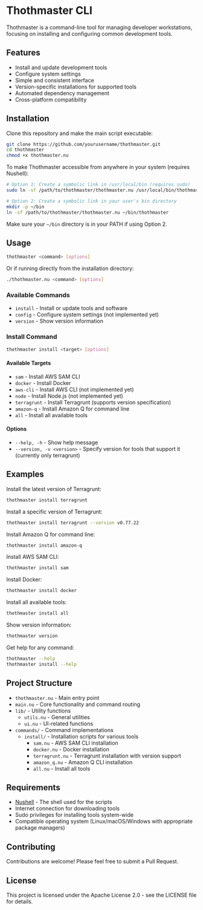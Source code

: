 # Thothmaster CLI

Thothmaster is a command-line tool for managing developer workstations, focusing on installing and configuring common development tools.

## Features

- Install and update development tools
- Configure system settings
- Simple and consistent interface
- Version-specific installations for supported tools
- Automated dependency management
- Cross-platform compatibility

## Installation

Clone this repository and make the main script executable:

```bash
git clone https://github.com/yourusername/thothmaster.git
cd thothmaster
chmod +x thothmaster.nu
```

To make Thothmaster accessible from anywhere in your system (requires Nushell):

```bash
# Option 1: Create a symbolic link in /usr/local/bin (requires sudo)
sudo ln -sf /path/to/thothmaster/thothmaster.nu /usr/local/bin/thothmaster

# Option 2: Create a symbolic link in your user's bin directory
mkdir -p ~/bin
ln -sf /path/to/thothmaster/thothmaster.nu ~/bin/thothmaster
```

Make sure your `~/bin` directory is in your PATH if using Option 2.

## Usage

```bash
thothmaster <command> [options]
```

Or if running directly from the installation directory:

```bash
./thothmaster.nu <command> [options]
```

### Available Commands

- `install` - Install or update tools and software
- `config` - Configure system settings (not implemented yet)
- `version` - Show version information

### Install Command

```bash
thothmaster install <target> [options]
```

#### Available Targets

- `sam` - Install AWS SAM CLI
- `docker` - Install Docker
- `aws-cli` - Install AWS CLI (not implemented yet)
- `node` - Install Node.js (not implemented yet)
- `terragrunt` - Install Terragrunt (supports version specification)
- `amazon-q` - Install Amazon Q for command line
- `all` - Install all available tools

#### Options

- `--help, -h` - Show help message
- `--version, -v <version>` - Specify version for tools that support it (currently only terragrunt)

## Examples

Install the latest version of Terragrunt:
```bash
thothmaster install terragrunt
```

Install a specific version of Terragrunt:
```bash
thothmaster install terragrunt --version v0.77.22
```

Install Amazon Q for command line:
```bash
thothmaster install amazon-q
```

Install AWS SAM CLI:
```bash
thothmaster install sam
```

Install Docker:
```bash
thothmaster install docker
```

Install all available tools:
```bash
thothmaster install all
```

Show version information:
```bash
thothmaster version
```

Get help for any command:
```bash
thothmaster --help
thothmaster install --help
```

## Project Structure

- `thothmaster.nu` - Main entry point
- `main.nu` - Core functionality and command routing
- `lib/` - Utility functions
  - `utils.nu` - General utilities
  - `ui.nu` - UI-related functions
- `commands/` - Command implementations
  - `install/` - Installation scripts for various tools
    - `sam.nu` - AWS SAM CLI installation
    - `docker.nu` - Docker installation
    - `terragrunt.nu` - Terragrunt installation with version support
    - `amazon_q.nu` - Amazon Q CLI installation
    - `all.nu` - Install all tools

## Requirements

- [Nushell](https://www.nushell.sh/) - The shell used for the scripts
- Internet connection for downloading tools
- Sudo privileges for installing tools system-wide
- Compatible operating system (Linux/macOS/Windows with appropriate package managers)

## Contributing

Contributions are welcome! Please feel free to submit a Pull Request.

## License

This project is licensed under the Apache License 2.0 - see the LICENSE file for details.
